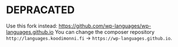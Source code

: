 DEPRACATED
=========================
Use this fork instead: https://github.com/wp-languages/wp-languages.github.io
You can change the composer repository `http://languages.koodimonni.fi` -> `https://wp-languages.github.io`.
